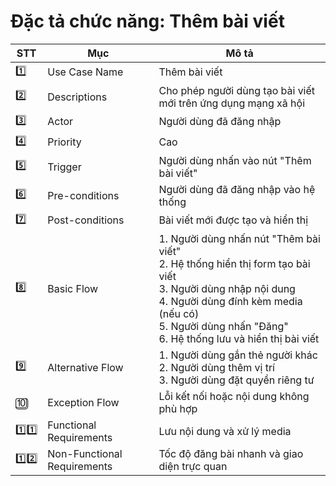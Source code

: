 # Đặc tả chức năng: Thêm bài viết

| STT | Mục | Mô tả |
|-----|-----|-------|
| 1️⃣ | Use Case Name | Thêm bài viết |
| 2️⃣ | Descriptions | Cho phép người dùng tạo bài viết mới trên ứng dụng mạng xã hội |
| 3️⃣ | Actor | Người dùng đã đăng nhập |
| 4️⃣ | Priority | Cao |
| 5️⃣ | Trigger | Người dùng nhấn vào nút "Thêm bài viết" |
| 6️⃣ | Pre-conditions | Người dùng đã đăng nhập vào hệ thống |
| 7️⃣ | Post-conditions | Bài viết mới được tạo và hiển thị |
| 8️⃣ | Basic Flow | 1. Người dùng nhấn nút "Thêm bài viết"<br>2. Hệ thống hiển thị form tạo bài viết<br>3. Người dùng nhập nội dung<br>4. Người dùng đính kèm media (nếu có)<br>5. Người dùng nhấn "Đăng"<br>6. Hệ thống lưu và hiển thị bài viết |
| 9️⃣ | Alternative Flow | 1. Người dùng gắn thẻ người khác<br>2. Người dùng thêm vị trí<br>3. Người dùng đặt quyền riêng tư |
| 🔟 | Exception Flow | Lỗi kết nối hoặc nội dung không phù hợp |
| 1️⃣1️⃣ | Functional Requirements | Lưu nội dung và xử lý media |
| 1️⃣2️⃣ | Non-Functional Requirements | Tốc độ đăng bài nhanh và giao diện trực quan | 